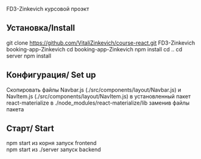 FD3-Zinkevich курсовой проэкт

## Установка/Install

git clone https://github.com/VitaliZinkevich/course-react.git FD3-Zinkevich booking-app-Zinkevich
cd booking-app-Zinkevich
npm install
cd ..
cd server
npm install

## Конфигурация/ Set up

Скопировать файлы Navbar.js (./src/components/layout/Navbar.js) и NavItem.js (./src/components/layout/NavItem.js) в установленный пакет react-materialize в ./node_modules/react-materialize/lib заменив файлы пакета




## Старт/ Start

npm start из корня запуск frontend <br/>
npm start из ./server запуск backend


